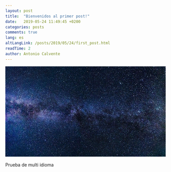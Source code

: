 ```yaml
---
layout: post
title:  "Bienvenidos al primer post!"
date:   2019-05-24 11:49:45 +0200
categories: posts
comments: true
lang: es
altLangLink: /posts/2019/05/24/first_post.html
readTime: 2
author: Antonio Calvente
---
```


![x-large header](/assets/test.jpg)

Prueba de multi idioma
